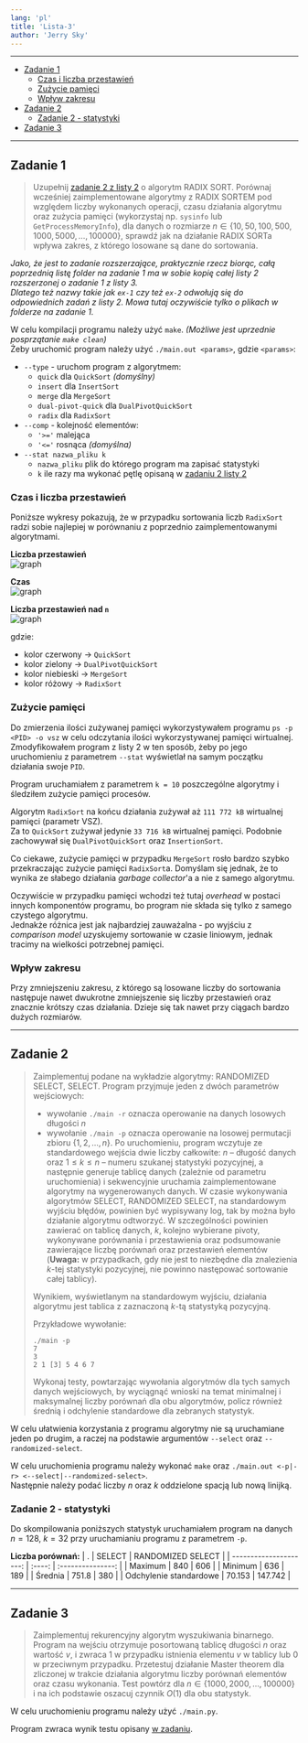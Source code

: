 ```yaml
---
lang: 'pl'
title: 'Lista-3'
author: 'Jerry Sky'
---
```


---

- [Zadanie 1](#zadanie-1)
    - [Czas i liczba przestawień](#czas-i-liczba-przestawień)
    - [Zużycie pamięci](#zużycie-pamięci)
    - [Wpływ zakresu](#wpływ-zakresu)
- [Zadanie 2](#zadanie-2)
    - [Zadanie 2 - statystyki](#zadanie-2---statystyki)
- [Zadanie 3](#zadanie-3)

---

## Zadanie 1

> Uzupełnij [zadanie 2 z listy 2](../lista-2/readme.md#zadanie-2) o algorytm RADIX SORT. Porównaj wcześniej zaimplementowane algorytmy z RADIX SORTEM pod względem liczby wykonanych operacji, czasu działania algorytmu oraz zużycia pamięci (wykorzystaj np. `sysinfo` lub `GetProcessMemoryInfo`), dla danych o rozmiarze $n\in \{ 10,50,100,500,1000,5000,\dots,100000 \}$, sprawdź jak na działanie RADIX SORTa wpływa zakres, z którego losowane są dane do sortowania.

*Jako, że jest to zadanie rozszerzające, praktycznie rzecz biorąc, całą poprzednią listę folder na zadanie 1 ma w sobie kopię całej listy 2 rozszerzonej o zadanie 1 z listy 3.*\
*Dlatego też nazwy takie jak `ex-1` czy też `ex-2` odwołują się do odpowiednich zadań z listy 2. Mowa tutaj oczywiście tylko o plikach w folderze na zadanie 1.*

W celu kompilacji programu należy użyć `make`. *(Możliwe jest uprzednie posprzątanie `make clean`)*\
Żeby uruchomić program należy użyć `./main.out <params>`, gdzie `<params>`:

- `--type` - uruchom program z algorytmem:
  - `quick` dla `QuickSort` *(domyślny)*
  - `insert` dla `InsertSort`
  - `merge` dla `MergeSort`
  - `dual-pivot-quick` dla `DualPivotQuickSort`
  - `radix` dla `RadixSort`
- `--comp` - kolejność elementów:
  - `'>='` malejąca
  - `'<='` rosnąca *(domyślna)*
- `--stat nazwa_pliku k`
  - `nazwa_pliku` plik do którego program ma zapisać statystyki
  - `k` ile razy ma wykonać pętlę opisaną w [zadaniu 2 listy 2](https://cs.pwr.edu.pl/golebiewski/teaching/1920/aisd/lab2.pdf)

### Czas i liczba przestawień

Poniższe wykresy pokazują, że w przypadku sortowania liczb `RadixSort` radzi sobie najlepiej w porównaniu z poprzednio zaimplementowanymi algorytmami.

**Liczba przestawień**\
![graph](ex-1/ex-2-stats/swaps-avg.png)

**Czas**\
![graph](ex-1/ex-2-stats/time-avg.png)

**Liczba przestawień nad `n`**\
![graph](ex-1/ex-2-stats/s-over-n.png)

gdzie:
- kolor czerwony -> `QuickSort`
- kolor zielony -> `DualPivotQuickSort`
- kolor niebieski -> `MergeSort`
- kolor różowy -> `RadixSort`

### Zużycie pamięci

Do zmierzenia ilości zużywanej pamięci wykorzystywałem programu `ps -p <PID> -o vsz` w celu odczytania ilości wykorzystywanej pamięci wirtualnej.\
Zmodyfikowałem program z listy 2 w ten sposób, żeby po jego uruchomieniu z parametrem `--stat` wyświetlał na samym początku działania swoje `PID`.

Program uruchamiałem z parametrem `k = 10` poszczególne algorytmy i śledziłem zużycie pamięci procesów.

Algorytm `RadixSort` na końcu działania zużywał aż `111 772 kB` wirtualnej pamięci (parametr VSZ).\
Za to `QuickSort` zużywał jedynie `33 716 kB` wirtualnej pamięci. Podobnie zachowywał się `DualPivotQuickSort` oraz `InsertionSort`.

Co ciekawe, zużycie pamięci w przypadku `MergeSort` rosło bardzo szybko przekraczając zużycie pamięci `RadixSort`a. Domyślam się jednak, że to wynika ze słabego działania *garbage collector*'a a nie z samego algorytmu.

Oczywiście w przypadku pamięci wchodzi też tutaj *overhead* w postaci innych komponentów programu, bo program nie składa się tylko z samego czystego algorytmu.\
Jednakże różnica jest jak najbardziej zauważalna - po wyjściu z *comparison model* uzyskujemy sortowanie w czasie liniowym, jednak tracimy na wielkości potrzebnej pamięci.

### Wpływ zakresu

Przy zmniejszeniu zakresu, z którego są losowane liczby do sortowania następuje nawet dwukrotne zmniejszenie się liczby przestawień oraz znacznie krótszy czas działania. Dzieje się tak nawet przy ciągach bardzo dużych rozmiarów.

---

## Zadanie 2

> Zaimplementuj podane na wykładzie algorytmy: RANDOMIZED SELECT, SELECT. Program przyjmuje jeden z dwóch parametrów wejściowych:
> - wywołanie `./main -r` oznacza operowanie na danych losowych długości $n$
> - wywołanie `./main -p` oznacza operowanie na losowej permutacji zbioru $\{1,2,\dots,n\}$.
> Po uruchomieniu, program wczytuje ze standardowego wejścia dwie liczby całkowite: $n$ – długość danych oraz $1\le k \le n$ – numeru szukanej statystyki pozycyjnej, a następnie generuje tablicę danych (zależnie od parametru uruchomienia) i sekwencyjnie uruchamia zaimplementowane algorytmy na wygenerowanych danych. W czasie wykonywania algorytmów SELECT, RANDOMIZED SELECT, na standardowym wyjściu błędów, powinien być wypisywany log, tak by można było działanie algorytmu odtworzyć. W szczególności powinien zawierać on tablicę danych, $k$, kolejno wybierane pivoty, wykonywane porównania i przestawienia oraz podsumowanie zawierające liczbę porównań oraz przestawień elementów (**Uwaga:** w przypadkach, gdy nie jest to niezbędne dla znalezienia $k$-tej statystyki pozycyjnej, nie powinno następować sortowanie całej tablicy).
>
> Wynikiem, wyświetlanym na standardowym wyjściu, działania algorytmu jest tablica z zaznaczoną $k$-tą statystyką pozycyjną.
>
> Przykładowe wywołanie:
> ```
> ./main -p
> 7
> 3
> 2 1 [3] 5 4 6 7
> ```
>
> Wykonaj testy, powtarzając wywołania algorytmów dla tych samych danych wejściowych, by wyciągnąć wnioski na temat minimalnej i maksymalnej liczby porównań dla obu algorytmów, policz również średnią i odchylenie standardowe dla zebranych statystyk.
>

W celu ułatwienia korzystania z programu algorytmy nie są uruchamiane jeden po drugim, a raczej na podstawie argumentów `--select` oraz `--randomized-select`.

W celu uruchomienia programu należy wykonać `make` oraz `./main.out <-p|-r> <--select|--randomized-select>`.\
Następnie należy podać liczby $n$ oraz $k$ oddzielone spacją lub nową linijką.

### Zadanie 2 - statystyki

Do skompilowania poniższych statystyk uruchamiałem program na danych $n = 128$, $k = 32$ przy uruchamianiu programu z parametrem `-p`.

**Liczba porównań:**
|                      . | SELECT | RANDOMIZED SELECT |
| ---------------------: | :----: | :---------------: |
|                Maximum |  840   |        606        |
|                Minimum |  636   |        189        |
|                Średnia | 751.8  |        380        |
| Odchylenie standardowe | 70.153 |      147.742      |

---

## Zadanie 3

> Zaimplementuj rekurencyjny algorytm wyszukiwania binarnego. Program na wejściu otrzymuje posortowaną tablicę długości $n$ oraz wartość $v$, i zwraca $1$ w przypadku istnienia elementu $v$ w tablicy lub $0$ w przeciwnym przypadku. Przetestuj działanie Master theorem dla zliczonej w trakcie działania algorytmu liczby porównań elementów oraz czasu wykonania. Test powtórz dla $n \in \{ 1000,2000,\dots,100000 \}$ i na ich podstawie oszacuj czynnik $O(1)$ dla obu statystyk.

W celu uruchomieniu programu należy użyć `./main.py`.

Program zwraca wynik testu opisany [w zadaniu](https://cs.pwr.edu.pl/golebiewski/teaching/1920/aisd/lab3.pdf).
